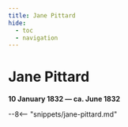 ```yaml
---
title: Jane Pittard
hide:
  - toc
  - navigation 
---
```


# Jane Pittard

**10 January 1832 — ca. June 1832**

--8<-- "snippets/jane-pittard.md"

<!-- TODO confirm date of death -->
